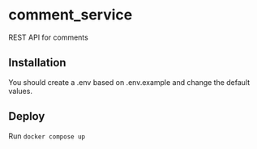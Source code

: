 # comment_service
REST API for comments

## Installation
You should create a .env based on .env.example and change the default values.

## Deploy
Run `docker compose up`